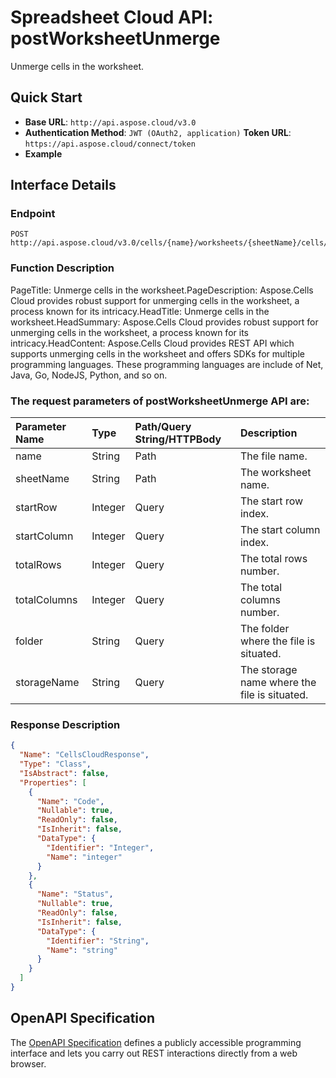 # **Spreadsheet Cloud API: postWorksheetUnmerge**

Unmerge cells in the worksheet. 

## **Quick Start**

- **Base URL**: `http://api.aspose.cloud/v3.0`
- **Authentication Method**: `JWT (OAuth2, application)`  **Token URL**: `https://api.aspose.cloud/connect/token`
- **Example** 
<script src="https://gist.github.com/aspose-cells-cloud-gists/8a5b324fdf3e574dbd747c1a1e24b05d.js?file=Example30_PostWorksheetUnmerge.cs"></script>

## **Interface Details**

### **Endpoint** 

```
POST http://api.aspose.cloud/v3.0/cells/{name}/worksheets/{sheetName}/cells/unmerge
```

### **Function Description**
PageTitle: Unmerge cells in the worksheet.PageDescription: Aspose.Cells Cloud provides robust support for unmerging cells in the worksheet, a process known for its intricacy.HeadTitle: Unmerge cells in the worksheet.HeadSummary: Aspose.Cells Cloud provides robust support for unmerging cells in the worksheet, a process known for its intricacy.HeadContent: Aspose.Cells Cloud provides REST API which supports unmerging cells in the worksheet and offers SDKs for multiple programming languages. These programming languages are include of Net, Java, Go, NodeJS, Python, and so on.

### The request parameters of **postWorksheetUnmerge** API are: 

| Parameter Name | Type | Path/Query String/HTTPBody | Description | 
| :- | :- | :- |:- | 
|name|String|Path|The file name.|
|sheetName|String|Path|The worksheet name.|
|startRow|Integer|Query|The start row index.|
|startColumn|Integer|Query|The start column index.|
|totalRows|Integer|Query|The total rows number.|
|totalColumns|Integer|Query|The total columns number.|
|folder|String|Query|The folder where the file is situated.|
|storageName|String|Query|The storage name where the file is situated.|


### **Response Description**
```json
{
  "Name": "CellsCloudResponse",
  "Type": "Class",
  "IsAbstract": false,
  "Properties": [
    {
      "Name": "Code",
      "Nullable": true,
      "ReadOnly": false,
      "IsInherit": false,
      "DataType": {
        "Identifier": "Integer",
        "Name": "integer"
      }
    },
    {
      "Name": "Status",
      "Nullable": true,
      "ReadOnly": false,
      "IsInherit": false,
      "DataType": {
        "Identifier": "String",
        "Name": "string"
      }
    }
  ]
}
```

## OpenAPI Specification

The [OpenAPI Specification](https://reference.aspose.cloud/cells/#/CellsController/PostWorksheetUnmerge) defines a publicly accessible programming interface and lets you carry out REST interactions directly from a web browser.

